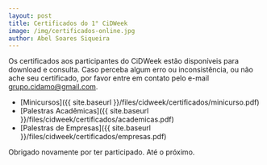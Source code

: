 ```yaml
---
layout: post
title: Certificados do 1° CiDWeek
image: /img/certificados-online.jpg
author: Abel Soares Siqueira
---
```


Os certificados aos participantes do CiDWeek estão disponíveis para download e consulta.
Caso perceba algum erro ou inconsistência, ou não ache seu certificado, por favor entre em contato pelo e-mail grupo.cidamo@gmail.com.

- [Minicursos]({{ site.baseurl }}/files/cidweek/certificados/minicurso.pdf)
- [Palestras Acadêmicas]({{ site.baseurl }}/files/cidweek/certificados/academicas.pdf)
- [Palestras de Empresas]({{ site.baseurl }}/files/cidweek/certificados/empresas.pdf)

Obrigado novamente por ter participado. Até o próximo.
